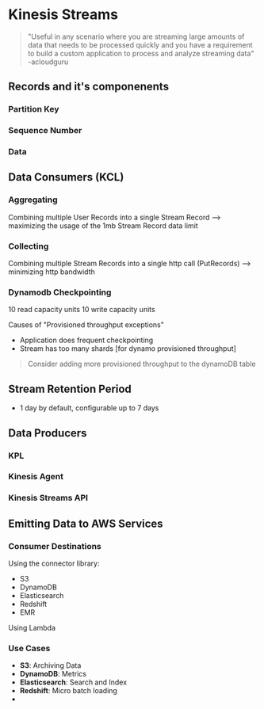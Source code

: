 # Kinesis Streams

> "Useful in any scenario where you are streaming large amounts of data that needs to be processed quickly and you have a requirement to build a custom application to process and analyze streaming data"
-acloudguru


## Records and it's componenents

### Partition Key

### Sequence Number

### Data

## Data Consumers (KCL)

### Aggregating

Combining multiple User Records into a single Stream Record
--> maximizing the usage of the 1mb Stream Record data limit

### Collecting

Combining multiple Stream Records into a single http call (PutRecords)
--> minimizing http bandwidth

### Dynamodb Checkpointing

10 read capacity units
10 write capacity units

Causes of "Provisioned throughput exceptions"
- Application does frequent checkpointing
- Stream has too many shards [for dynamo provisioned throughput]

> Consider adding more provisioned throughput to the dynamoDB table


## Stream Retention Period

- 1 day by default, configurable up to 7 days

## Data Producers

### KPL

### Kinesis Agent

### Kinesis Streams API

## Emitting Data to AWS Services

### Consumer Destinations

Using the connector library:

- S3
- DynamoDB
- Elasticsearch
- Redshift
- EMR

Using Lambda

### Use Cases

- **S3**: Archiving Data
- **DynamoDB**: Metrics
- **Elasticsearch**: Search and Index
- **Redshift**: Micro batch loading
- 
<!--stackedit_data:
eyJoaXN0b3J5IjpbMjA3MDEwODg1NCwxODYyNjQ4ODc3XX0=
-->
